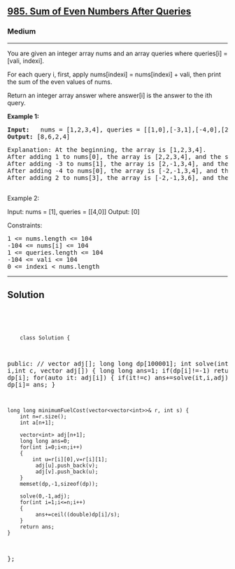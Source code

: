 
<h2><a href="https://leetcode.com/problems/minimum-fuel-cost-to-report-to-the-capital/description/">985. Sum of Even Numbers After Queries</a></h2>
<h3>Medium</h3>
<hr>
<div><p>
 You are given an integer array nums and an array queries where queries[i] = [vali, indexi].

For each query i, first, apply nums[indexi] = nums[indexi] + vali, then print the sum of the even values of nums.

Return an integer array answer where answer[i] is the answer to the ith query.
</p>


<p><strong>Example 1:</strong></p>
<pre><strong>Input:</strong>   nums = [1,2,3,4], queries = [[1,0],[-3,1],[-4,0],[2,3]]
<strong>Output:</strong> [8,6,2,4]
</pre>
<pre>
Explanation: At the beginning, the array is [1,2,3,4].
After adding 1 to nums[0], the array is [2,2,3,4], and the sum of even values is 2 + 2 + 4 = 8.
After adding -3 to nums[1], the array is [2,-1,3,4], and the sum of even values is 2 + 4 = 6.
After adding -4 to nums[0], the array is [-2,-1,3,4], and the sum of even values is -2 + 4 = 2.
After adding 2 to nums[3], the array is [-2,-1,3,6], and the sum of even values is -2 + 6 = 4.
  </pre>
  
Example 2:

Input: nums = [1], queries = [[4,0]]
Output: [0]
 

Constraints:
<pre>
1 <= nums.length <= 104
-104 <= nums[i] <= 104
1 <= queries.length <= 104
-104 <= vali <= 104
0 <= indexi < nums.length
</pre>
<hr>
 <h2><strong><b>Solution</b></strong></h2>
 <br>
 <pre>
 
        class Solution {
public:
    // vector<int> adj[];
    long long dp[100001];
    int solve(int i,int c, vector<int> adj[])
    {
        long long ans=1;
        if(dp[i]!=-1) return dp[i];
        for(auto it: adj[i])
        {
             if(it!=c) ans+=solve(it,i,adj);
        }
        return dp[i]= ans;
    }
    

    long long minimumFuelCost(vector<vector<int>>& r, int s) {
        int n=r.size();
        int a[n+1];
        
        vector<int> adj[n+1];
        long long ans=0;
        for(int i=0;i<n;i++)
        {
            int u=r[i][0],v=r[i][1];
             adj[u].push_back(v);
             adj[v].push_back(u);
        }
        memset(dp,-1,sizeof(dp));
        
        solve(0,-1,adj);
        for(int i=1;i<=n;i++)
        {
             ans+=ceil((double)dp[i]/s);
        }
        return ans;
    }
};
          
 </pre>

